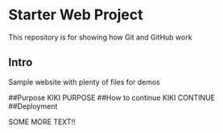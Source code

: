 # Starter Web Project

This repository is for showing how Git and GitHub work

## Intro

Sample website with plenty of files for demos

##Purpose
KIKI PURPOSE
##How to continue
KIKI CONTINUE
##Deployment

SOME MORE TEXT!!
